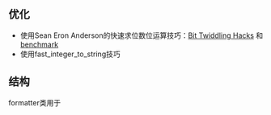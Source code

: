 
## 优化

- 使用Sean Eron Anderson的快速求位数位运算技巧：[Bit Twiddling Hacks](http://graphics.stanford.edu/~seander/bithacks.html#IntegerLog10) 和 [benchmark](https://github.com/localvoid/cxx-benchmark-count-digits)
- 使用fast_integer_to_string技巧

## 结构

formatter类用于